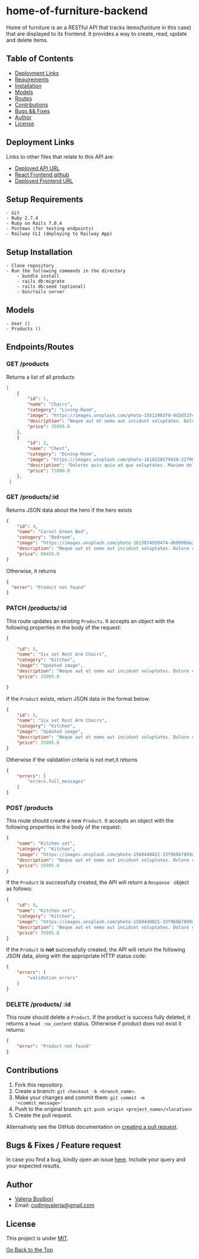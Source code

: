 # home-of-furniture-backend

Home of furniture is an a RESTful API that tracks items(funiture in this case) that are displayed to its frontend. It provides a way to create, read, update and delete items.

## Table of Contents

- [Deployment Links](#deployment-links)
- [Requirements ](#setup-requiremnets)
- [Installation](#setup-installation)
- [Models](#models)
- [Routes](#endpointsroutes)
- [Contributions](#contributions)
- [Bugs && Fixes](#bugs--fixes--feature-request)
- [Author](#author)
- [License](#license)

## Deployment Links

Links to other files that relate to this API are:

- [Deployed API URL](https://home-of-furniture-api-production.up.railway.app/products)
- [React Frontend github](https://github.com/codingvaleria/home-of-furniture-frontend)
- [Deployed Frontend URL]()

## Setup Requirements

    - Git
    - Ruby 2.7.4
    - Ruby on Rails 7.0.4
    - Postman (for testing endpoints)
    - Railway CLI (deploying to Railway App)

## Setup Installation

    - Clone repository
    - Run the following commands in the directory
        - bundle install
        - rails db:migrate
        - rails db:seed (optional)
        - bin/rails server

## Models

    - User ()
    - Products ()

## Endpoints/Routes

### GET /products

Returns a list of all products

```JSON
[
    {
        "id": 1,
        "name": "Chairs",
        "category": "Living-Room",
        "image": "https://images.unsplash.com/photo-1551298370-9d3d53740c72?ixlib=rb-4.0.3&ixid=MnwxMjA3fDB8MHxwaG90by1wYWdlfHx8fGVufDB8fHx8&auto=format&fit=crop&w=687&q=80",
        "description": "Neque aut et nemo aut incidunt voluptates. Dolore cum est sint est. Vitae assumenda porro odio dolores fugiat. Est voluptatum quia rerum.",
        "price": 35995.0
    },
    {
        "id": 2,
        "name": "Chest",
        "category": "Dining-Room",
        "image": "https://images.unsplash.com/photo-1618220179428-22790b461013?ixlib=rb-4.0.3&ixid=MnwxMjA3fDB8MHxzZWFyY2h8NXx8ZnVybml0dXJlfGVufDB8fDB8fA%3D%3D&auto=format&fit=crop&w=700&q=60",
        "description": "Dolores quis quia ad quo voluptates. Maxime delectus totam numquam. Necessitatibus vel atque qui dolore.Id neque nemo. Dolores iusto facere est ad. Accusamus ipsa dolor ut.Et officiis ut hic. Sunt asperiores minus distinctio debitis ipsa dolor. Minima eos deleniti.",
        "price": 75900.0
    },
 ]
```

### GET /products/:id

Returns JSON data about the hero if the hero exists

```JSON
{
    "id": 4,
    "name": "Carvel Green Bed",
    "category": "Bedroom",
    "image": "https://images.unsplash.com/photo-1615874959474-d609969a20ed?ixlib=rb-4.0.3&ixid=MnwxMjA3fDB8MHxzZWFyY2h8NHx8YmVkcm9vbXxlbnwwfHwwfHw%3D&auto=format&fit=crop&w=500&q=60",
    "description": "Neque aut et nemo aut incidunt voluptates. Dolore cum est sint est. Vitae assumenda porro odio dolores fugiat. Est voluptatum quia rerum.",
    "price": 89456.0
}
```

Otherwise, it returns

```JSON
{
  "error": "Product not found"
}
```

### PATCH /products/:id

This route updates an existing `Products`. It accepts an object with the following properties in the body of the request:

```JSON
{

    "id": 5,
    "name": "Six set Rest Arm Chairs",
    "category": "Kitchen",
    "image": "Updated image",
    "description": "Neque aut et nemo aut incidunt voluptates. Dolore cum est sint est. Vitae assumenda porro odio dolores fugiat. Est voluptatum quia rerum.",
    "price": 35995.0

}
```

If the `Product` exists, return JSON data in the format below:

```JSON
{
    "id": 5,
    "name": "Six set Rest Arm Chairs",
    "category": "Kitchen",
    "image": "Updated image",
    "description": "Neque aut et nemo aut incidunt voluptates. Dolore cum est sint est. Vitae assumenda porro odio dolores fugiat. Est voluptatum quia rerum.",
    "price": 35995.0
}
```

Otherwise if the validation criteria is not met,it returns

```JSON
{
    "errors": [
        "errors.full_messages"
    ]
}
```

### POST /products

This route should create a new `Product`. It accepts an object with the following properties in the body of the request:

```JSON
{
    "name": "Kitchen set",
    "category": "Kitchen",
    "image": "https://images.unsplash.com/photo-1560440021-33f9b867899d?ixlib=rb-4.0.3&ixid=MnwxMjA3fDB8MHxzZWFyY2h8MTV8fGtpdGNoZW4lMjBmdXJuaXR1cmV8ZW58MHx8MHx8&auto=format&fit=crop&w=500&q=60",
    "description": "Neque aut et nemo aut incidunt voluptates. Dolore cum est sint est. Vitae assumenda porro odio dolores fugiat. Est voluptatum quia rerum.",
    "price": 35995.0
}
```

If the `Product` is successfully created, the API will return a `Response ` object as follows:

```JSON
{
    "id": 9,
    "name": "Kitchen set",
    "category": "Kitchen",
    "image": "https://images.unsplash.com/photo-1560440021-33f9b867899d?ixlib=rb-4.0.3&ixid=MnwxMjA3fDB8MHxzZWFyY2h8MTV8fGtpdGNoZW4lMjBmdXJuaXR1cmV8ZW58MHx8MHx8&auto=format&fit=crop&w=500&q=60",
    "description": "Neque aut et nemo aut incidunt voluptates. Dolore cum est sint est. Vitae assumenda porro odio dolores fugiat. Est voluptatum quia rerum.",
    "price": 35995.0
}
```

If the `Product` is **not** successfully created, the API will return the following JSON data, along with the appropriate HTTP status code:

```JSON
{
    "errors": [
        "validation errors"
    ]
}
```

### DELETE /products/ :id

This route should delete a `Product`. If the product is success fully deleted, it returns a `head :no_content` status. Otherwise if product does not exist it returns:

```JSON
{
    "error": "Product not found"
}
```

## Contributions

1. Fork this repository.
2. Create a branch: `git checkout -b <branch_name>`.
3. Make your changes and commit them: `git commit -m '<commit_message>'`
4. Push to the original branch: `git push origin <project_name>/<location>`
5. Create the pull request.

Alternatively see the GitHub documentation on [creating a pull request](https://help.github.com/en/github/collaborating-with-issues-and-pull-requests/creating-a-pull-request).

## Bugs & Fixes / Feature request

In case you find a bug, kindly open an issue [here](https://github.com/codingvaleria/issues/new). Include your query and your expected results.

## Author

- [Valeria Bosibori](https://github.com/xxx)
- Email: codingvaleria@gmail.com

## License

This project is under [MIT](LICENSE).

[Go Back to the Top](#home-of-furniture-backend)
